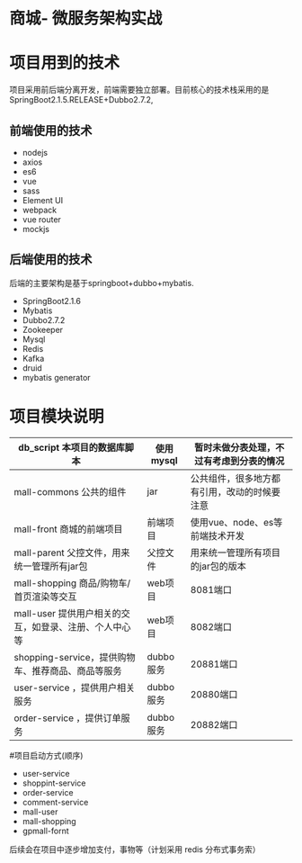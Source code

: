 # 商城- 微服务架构实战

# 项目用到的技术

项目采用前后端分离开发，前端需要独立部署。目前核心的技术栈采用的是SpringBoot2.1.5.RELEASE+Dubbo2.7.2,  

## 前端使用的技术

* nodejs
* axios
* es6
* vue
* sass
* Element UI
* webpack
* vue router
* mockjs

## 后端使用的技术

后端的主要架构是基于springboot+dubbo+mybatis.

* SpringBoot2.1.6
* Mybatis
* Dubbo2.7.2
* Zookeeper
* Mysql
* Redis
* Kafka
* druid
* mybatis generator


# 项目模块说明

| db_script  本项目的数据库脚本                                | 使用mysql | 暂时未做分表处理，不过有考虑到分表的情况             |
| ------------------------------------------------------------ | --------- | ---------------------------------------------------- |
| mall-commons 公共的组件                                    | jar       | 公共组件，很多地方都有引用，改动的时候要注意         |
| mall-front  商城的前端项目                             | 前端项目  | 使用vue、node、es等前端技术开发                      |
| mall-parent 父控文件，用来统一管理所有jar包                | 父控文件  | 用来统一管理所有项目的jar包的版本                    |
| mall-shopping  商品/购物车/首页渲染等交互                  | web项目   | 8081端口                                             |
| mall-user  提供用户相关的交互，如登录、注册、个人中心等    | web项目   | 8082端口                                             |
| shopping-service，提供购物车、推荐商品、商品等服务           | dubbo服务 | 20881端口                                            |
| user-service ，提供用户相关服务                              | dubbo服务 | 20880端口                                            |
| order-service ，提供订单服务                                 | dubbo服务 | 20882端口                                            |


#项目启动方式(顺序)
* user-service
* shoppint-service
* order-service
* comment-service
* mall-user
* mall-shopping
* gpmall-fornt

后续会在项目中逐步增加支付，事物等（计划采用 redis 分布式事务索）